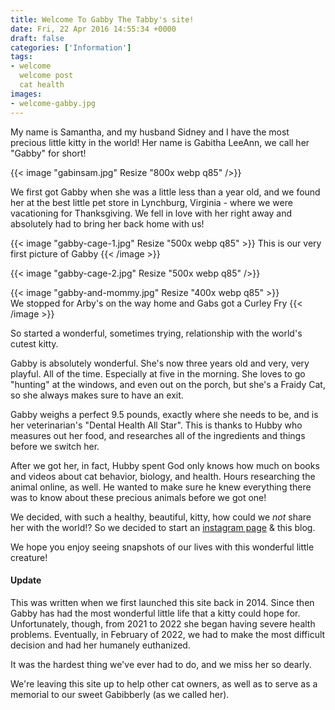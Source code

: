 ```yaml
---
title: Welcome To Gabby The Tabby's site!
date: Fri, 22 Apr 2016 14:55:34 +0000
draft: false
categories: ['Information']
tags:
- welcome
  welcome post
  cat health
images:
- welcome-gabby.jpg
---
```


My name is Samantha, and my husband Sidney and I have the most precious little kitty in the world! Her name is Gabitha LeeAnn, we call her "Gabby" for short!

{{< image "gabinsam.jpg" Resize "800x webp q85" />}}

We first got Gabby when she was a little less than a year old, and we found her at the best little pet store in Lynchburg, Virginia - where we were vacationing for Thanksgiving. We fell in love with her right away and absolutely had to bring her back home with us!

{{< image "gabby-cage-1.jpg" Resize "500x webp q85" >}}
This is our very first picture of Gabby
{{< /image >}}

{{< image "gabby-cage-2.jpg" Resize "500x webp q85" />}}

{{< image "gabby-and-mommy.jpg" Resize "400x webp q85" >}}    
We stopped for Arby's on the way home and Gabs got a Curley Fry
{{< /image >}}

So started a wonderful, sometimes trying, relationship with the world's cutest kitty.

Gabby is absolutely wonderful. She's now three years old and very, very playful. All of the time. Especially at five in the morning. She loves to go "hunting" at the windows, and even out on the porch, but she's a Fraidy Cat, so she always makes sure to have an exit.

Gabby weighs a perfect 9.5 pounds, exactly where she needs to be, and is her veterinarian's "Dental Health All Star". This is thanks to Hubby who measures out her food, and researches all of the ingredients and things before we switch her.

After we got her, in fact, Hubby spent God only knows how much on books and videos about cat behavior, biology, and health. Hours researching the animal online, as well. He wanted to make sure he knew everything there was to know about these precious animals before we got one!

We decided, with such a healthy, beautiful, kitty, how could we _not_ share her with the world!? So we decided to start an [instagram page](https://www.instagram.com/gabby.the.tabby/) & this blog.

We hope you enjoy seeing snapshots of our lives with this wonderful little creature!

#### Update

This was written when we first launched this site back in 2014. Since then Gabby has had the most wonderful little life that a kitty could hope for. Unfortunately, though, from 2021 to 2022 she began having severe health problems. Eventually, in February of 2022, we had to make the most difficult decision and had her humanely euthanized.

It was the hardest thing we've ever had to do, and we miss her so dearly. 

We're leaving this site up to help other cat owners, as well as to serve as a memorial to our sweet Gabibberly (as we called her).